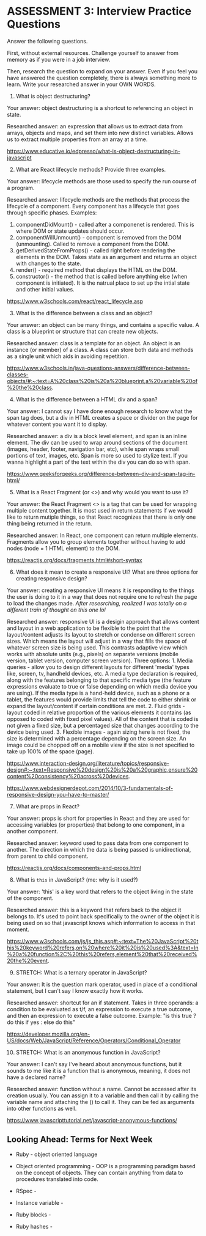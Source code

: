 # ASSESSMENT 3: Interview Practice Questions

Answer the following questions.

First, without external resources. Challenge yourself to answer from memory as if you were in a job interview.

Then, research the question to expand on your answer. Even if you feel you have answered the question completely, there is always something more to learn. Write your researched answer in your OWN WORDS.


1. What is object destructuring?

  Your answer: object destructuring is a shortcut to referencing an object in state. 

  Researched answer: an expression that allows us to extract data from arrays, objects and maps, and set them into new distinct variables. Allows us to extract multiple properties from an array at a time.

https://www.educative.io/edpresso/what-is-object-destructuring-in-javascript


2. What are React lifecycle methods? Provide three examples.

  Your answer: lifecycle methods are those used to specify the run course of a program. 

  Researched answer: lifecycle methods are the methods that process the lifecycle of a component. Every component has a lifecycle that goes through specific phases. 
  Examples:
  1. componentDidMount() - called after a componenet is rendered. This is where DOM or state updates should occur.
  2. componentWillUnmount() - component is removed from the DOM (unmounting). Called to remove a component from the DOM. 
  3. getDerivedStateFromProps() - called right before rendering the elements in the DOM. Takes state as an argument and returns an object with changes to the state. 
  4. render() - required method that displays the HTML on the DOM.
  5. constructor() - the method that is called before anything else (when component is initiated). It is the natrual place to set up the intial state and other initial values.

https://www.w3schools.com/react/react_lifecycle.asp


3. What is the difference between a class and an object?

  Your answer: an object can be many things, and contains a specific value. A class is a blueprint or structure that can create new objects.

  Researched answer: class is a template for an object. An object is an instance (or member) of a class. A class can store both data and methods as a single unit which aids in avoiding repetition. 

  https://www.w3schools.in/java-questions-answers/difference-between-classes-objects/#:~:text=A%20class%20is%20a%20blueprint,a%20variable%20of%20the%20class.



4. What is the difference between a HTML div and a span?

  Your answer: I cannot say I have done enough research to know what the span tag does, but a div in HTML creates a space or divider on the page for whatever content you want it to display. 

  Researched answer: a div is a block level element, and span is an inline element. The div can be used to wrap around sections of the document (images, header, footer, navigation bar, etc), while span wraps small portions of text, images, etc. Span is more so used to stylize text. If you wanna highlight a part of the text within the div you can do so with span. 

  https://www.geeksforgeeks.org/difference-between-div-and-span-tag-in-html/



5. What is a React Fragment (or <>) and why would you want to use it?

  Your answer: the React Fragment <> is a tag that can be used for wrapping multiple content together. It is most used in return statements if we would like to return mutiple things, so that React recognizes that there is only one thing being returned in the return. 

  Researched answer: In React, one component can return multiple elements. Fragments allow you to group elements together without having to add nodes (node = 1 HTML element) to the DOM. 

https://reactjs.org/docs/fragments.html#short-syntax


6. What does it mean to create a responsive UI? What are three options for creating responsive design?

  Your answer: creating a responsive UI means it is responding to the things the user is doing to it in a way that does not require one to refresh the page to load the changes made. *After resesrching, realized I was totally on a different train of thought on this one lol*

  Researched answer: responsive UI is a desigin approach that allows content and layout in a web application to be flexible to the point that the layout/content adjusts its layout to stretch or condense on different screen sizes. Which means the layout will adjust in a way that fills the space of whatever screen size is being used. This contrasts adaptive view which works with absolute units (e.g., pixels) on separate versions (mobile version, tablet version, computer screen version).
  Three options:
    1. Media queries - allow you to design different layouts for different 'media' types like, screen, tv, handheld devices, etc. A media type declaration is required, along with the features belonging to that specific media type (the feature expressions evaluate to true or false depending on which media device you are using). If the media type is a hand-held device, such as a phone or a tablet, the features would provide limits that tell the code to either shrink or expand the layout/content if certain conditions are met. 
    2. Fluid grids - layout coded in relative proportion of the various elements it contains (as opposed to coded with fixed pixel values). All of the content that is coded is not given a fixed size, but a percentaged size that changes according to the device being used. 
    3. Flexible images - again sizing here is not fixed, the size is determined with a percentage depending on the screen size. An image could be chopped off on a mobile view if the size is not specified to take up 100% of the space (page). 

  https://www.interaction-design.org/literature/topics/responsive-design#:~:text=Responsive%20design%20is%20a%20graphic,ensure%20content%20consistency%20across%20devices.

  https://www.webdesignerdepot.com/2014/10/3-fundamentals-of-responsive-design-you-have-to-master/



7. What are props in React?

  Your answer: props is short for properties in React and they are used for accessing variables (or properties) that belong to one component, in a another component. 

  Researched answer: keyword used to pass data from one component to another. The direction in which the data is being passed is unidirectional, from parent to child component.

https://reactjs.org/docs/components-and-props.html


8. What is `this` in JavaScript? (me: why is it used?)

  Your answer: 'this' is a key word that refers to the object living in the state of the component. 

  Researched answer: this is a keyword that refers back to the object it belongs to. It's used to point back specifically to the owner of the object it is being used on so that javascript knows which information to access in that moment.

  https://www.w3schools.com/js/js_this.asp#:~:text=The%20JavaScript%20this%20keyword%20refers,on%20where%20it%20is%20used%3A&text=In%20a%20function%2C%20this%20refers,element%20that%20received%20the%20event.



9. STRETCH: What is a ternary operator in JavaScript?

  Your answer: It is the question mark operator, used in place of a conditional statement, but I can't say I know exactly how it works. 

  Researched answer: shortcut for an if statement. Takes in three operands: a condition to be evaluated as t/f, an expression to execute a true outcome, and then an expression to execute a false outcome.
  Example: "is this true ? do this if yes : else do this"

  https://developer.mozilla.org/en-US/docs/Web/JavaScript/Reference/Operators/Conditional_Operator



10. STRETCH: What is an anonymous function in JavaScript?

  Your answer: I can't say I've heard about anonymous functions, but it sounds to me like it is a function that is anonymous, meaning, it does not have a declared name? 

  Researched answer: function without a name. Cannot be accessed after its creation usually. You can assign it to a variable and then call it by calling the variable name and attaching the () to call it. They can be fed as arguments into other functions as well. 

  https://www.javascripttutorial.net/javascript-anonymous-functions/



## Looking Ahead: Terms for Next Week
- Ruby - object oriented language 

- Object oriented programming - OOP is a programming paradigm based on the concept of objects. They can contain anything from data to procedures translated into code. 

- RSpec -
- Instance variable -
- Ruby blocks -
- Ruby hashes -

